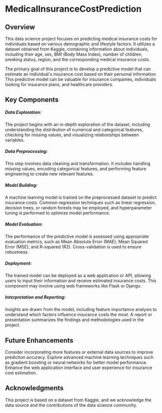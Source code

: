 # MedicalInsuranceCostPrediction
## Overview
This data science project focuses on predicting medical insurance costs for individuals based on various demographic and lifestyle factors. It utilizes a dataset obtained from Kaggle, containing information about individuals, including their age, sex, BMI (Body Mass Index), number of children, smoking status, region, and the corresponding medical insurance costs.

The primary goal of this project is to develop a predictive model that can estimate an individual's insurance cost based on their personal information. This predictive model can be valuable for insurance companies, individuals looking for insurance plans, and healthcare providers.

## Key Components
##### Data Exploration:
The project begins with an in-depth exploration of the dataset, including understanding the distribution of numerical and categorical features, checking for missing values, and visualizing relationships between variables.

##### Data Preprocessing:
This step involves data cleaning and transformation. It includes handling missing values, encoding categorical features, and performing feature engineering to create new relevant features.

##### Model Building:
A machine learning model is trained on the preprocessed dataset to predict insurance costs. Common regression techniques such as linear regression, decision trees, or random forests may be employed, and hyperparameter tuning is performed to optimize model performance.

##### Model Evaluation:
The performance of the predictive model is assessed using appropriate evaluation metrics, such as Mean Absolute Error (MAE), Mean Squared Error (MSE), and R-squared (R2). Cross-validation is used to ensure robustness.

##### Deployment: 
The trained model can be deployed as a web application or API, allowing users to input their information and receive estimated insurance costs. This component may involve using web frameworks like Flask or Django.

##### Interpretation and Reporting:
Insights are drawn from the model, including feature importance analysis to understand which factors influence insurance costs the most. A report or presentation summarizes the findings and methodologies used in the project.

## Future Enhancements
Consider incorporating more features or external data sources to improve prediction accuracy.
Explore advanced machine learning techniques such as gradient boosting or neural networks for better model performance.
Enhance the web application interface and user experience for insurance cost estimation.
## Acknowledgments
This project is based on a dataset from Kaggle, and we acknowledge the data source and the contributions of the data science community.
